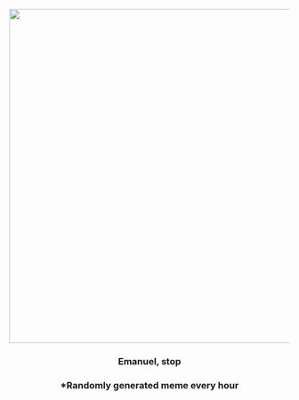 <p align="center">
        <img src="https://i.redd.it/052v41n2drb91.jpg" width="600" height="600">
        </p>
        <h3 align="center">Emanuel, stop</h3>
        <h3 align="center">*Randomly generated meme every hour</h3>
    
